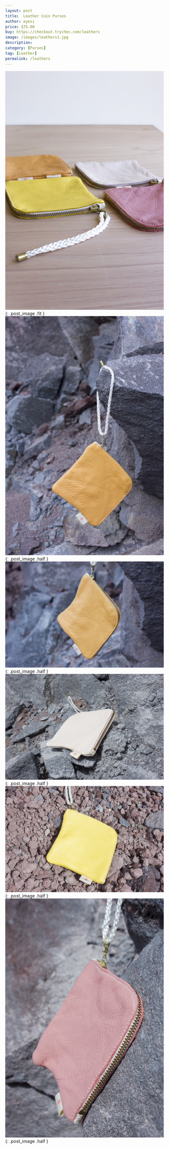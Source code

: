 ```yaml
---
layout: post
title:  Leather Coin Purses
author: eyesi
price: $75.00
buy: https://checkout.trychec.com/leathers
image: /images/leathers1.jpg
description:
category: [Purses]
tag: [Leather]
permalink: /leathers
---
```

![](/images/leathers2.jpg){: .post_image .fit }
![](/images/leathers3.jpg){: .post_image .half }
![](/images/leathers4.jpg){: .post_image .half }
![](/images/leathers5.jpg){: .post_image .half }
![](/images/leathers6.jpg){: .post_image .half }
![](/images/leathers7.jpg){: .post_image .half }